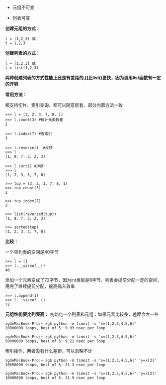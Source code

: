 - 元组不可变

- 列表可变

  

**创建元组的方式：**

```
t = (1,2,3) 或
t = 1,2,3
```

**创建列表的方式：**

```
l = [1,2,3] 或
l = list(1,2,3)
```
**两种创建列表的方式性能上还是有差距的,[]比list()更快，因为调用list函数有一定的开销**

**常用方法：**

都支持切片、索引查询、都可以随意嵌套、部分内置方法一致

```
>>> l = [3, 2, 3, 7, 8, 1]
>>> l.count(3) #统计元素数量
2

>>> l.index(7) #查索引
3

>>> l.reverse()  #反转
>>> l
[1, 8, 7, 3, 2, 3]

>>> l.sort() #排序
>>> l
[1, 2, 3, 3, 7, 8]

>>> tup = (3, 2, 3, 7, 8, 1)
>>> tup.count(3)
2

>>> tup.index(7)
3

>>> list(reversed(tup))
[1, 8, 7, 3, 2, 3]

>>> sorted(tup)
[1, 2, 3, 3, 7, 8]
```



**比较：**

一个空列表的空间是40字节

```
>>> l = []
>>> l.__sizeof__()
40
```

添加一个元素变成了72字节，因为int类型是8字节，列表会提前分配一定的空间，用完了继续提前分配，提高插入效率

```
>>> l.append(1)
>>> l.__sizeof__()
72
```

**元组性能要比列表高：**
初始化一个列表和元组：如果元素比较多，差距会大一些

```
zgdeMacBook-Pro:~ zg$ python -m timeit -s 'x=[1,2,3,4,5,6]' 
20000000 loops, best of 5: 9.93 nsec per loop

zgdeMacBook-Pro:~ zg$ python -m timeit -s 'x=(1,2,3,4,5,6)' 
50000000 loops, best of 5: 9.21 nsec per loop
```

索引操作，两者没有什么差距，可以忽略不计

```
zgdeMacBook-Pro:~ zg$ python -m timeit -s 'x=[1,2,3,4,5,6]' 'y=x[3]'
10000000 loops, best of 5: 31.3 nsec per loop

zgdeMacBook-Pro:~ zg$ python -m timeit -s 'x=(1,2,3,4,5,6)' 'y=x[3]'
10000000 loops, best of 5: 31.9 nsec per loop
```

